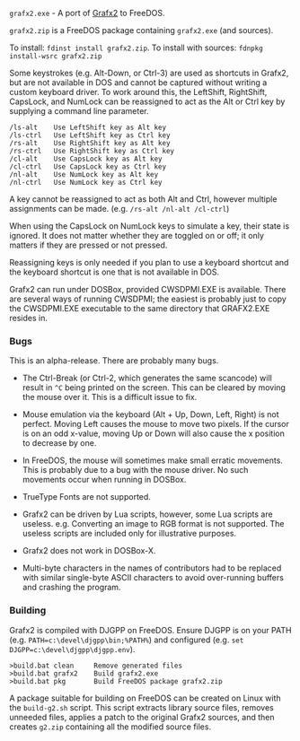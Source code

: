 `grafx2.exe` - A port of [Grafx2](http://grafx2.chez.com/) to FreeDOS.

`grafx2.zip` is a FreeDOS package containing `grafx2.exe` (and sources).

To install: `fdinst install grafx2.zip`. To install with sources: `fdnpkg install-wsrc grafx2.zip`

Some keystrokes (e.g. Alt-Down, or Ctrl-3) are used as shortcuts in Grafx2, but
are not available in DOS and cannot be captured without writing a custom
keyboard driver. To work around this, the LeftShift, RightShift, CapsLock, and
NumLock can be reassigned to act as the Alt or Ctrl key by supplying a command
line parameter.

    /ls-alt    Use LeftShift key as Alt key
    /ls-ctrl   Use LeftShift key as Ctrl key
    /rs-alt    Use RightShift key as Alt key
    /rs-ctrl   Use RightShift key as Ctrl key
    /cl-alt    Use CapsLock key as Alt key
    /cl-ctrl   Use CapsLock key as Ctrl key
    /nl-alt    Use NumLock key as Alt key
    /nl-ctrl   Use NumLock key as Ctrl key

A key cannot be reassigned to act as both Alt and Ctrl, however multiple
assignments can be made. (e.g. `/rs-alt /nl-alt /cl-ctrl`)

When using the CapsLock on NumLock keys to simulate a key, their state is
ignored. It does not matter whether they are toggled on or off; it only matters
if they are pressed or not pressed. 

Reassigning keys is only needed if you plan to use a keyboard shortcut and the
keyboard shortcut is one that is not available in DOS.

Grafx2 can run under DOSBox, provided CWSDPMI.EXE is available. There are
several ways of running CWSDPMI; the easiest is probably just to copy the
CWSDPMI.EXE executable to the same directory that GRAFX2.EXE resides in.

### Bugs

This is an alpha-release. There are probably many bugs.

* The Ctrl-Break (or Ctrl-2, which generates the same scancode) will result in
`^C` being printed on the screen. This can be cleared by moving the mouse
over it. This is a difficult issue to fix.

* Mouse emulation via the keyboard (Alt + Up, Down, Left, Right) is not perfect.
Moving Left causes the mouse to move two pixels. If the cursor is on an odd
x-value, moving Up or Down will also cause the x position to decrease by one.

* In FreeDOS, the mouse will sometimes make small erratic movements. This is
probably due to a bug with the mouse driver. No such movements occur when
running in DOSBox.

* TrueType Fonts are not supported.

* Grafx2 can be driven by Lua scripts, however, some Lua scripts are useless.
e.g. Converting an image to RGB format is not supported. The useless scripts
are included only for illustrative purposes.

* Grafx2 does not work in DOSBox-X.

* Multi-byte characters in the names of contributors had to be replaced with
similar single-byte ASCII characters to avoid over-running buffers and crashing
the program.

### Building

Grafx2 is compiled with DJGPP on FreeDOS. Ensure DJGPP is on your PATH (e.g.
`PATH=c:\devel\djgpp\bin;%PATH%`) and configured (e.g.
`set DJGPP=c:\devel\djgpp\djgpp.env`).

    >build.bat clean     Remove generated files
    >build.bat grafx2    Build grafx2.exe
    >build.bat pkg       Build FreeDOS package grafx2.zip

A package suitable for building on FreeDOS can be created on Linux with the
`build-g2.sh` script. This script extracts library source files, removes
unneeded files, applies a patch to the original Grafx2 sources, and then
creates `g2.zip` containing all the modified source files.
